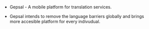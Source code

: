 * Gepsal - A mobile platform for translation services.

* Gepsal intends to remove the language barriers globally and brings more accesible platform  for every indivudual.
